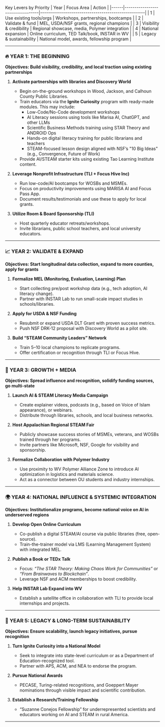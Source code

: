 Key Levers by Priority
| Year | Focus Area                        | Action                                              |
|------|----------------------------------|-----------------------------------------------------|
| 1    | Use existing tools/orgs          | Workshops, partnerships, bootcamps                  |
| 2    | Validate & fund                  | MEL, USDA/NSF grants, regional champions            |
| 3    | Visibility & credibility         | Regional showcase, media, Polymer integration       |
| 4    | National expansion               | Online curriculum, TED Talk/book, INSTAR in WV      |
| 5    | Legacy & sustainability          | National model, awards, fellowship program          |

---

### 🔥 **YEAR 1: THE BEGINNING**
**Objectives: Build visibility, credibility, and local traction using existing partnerships**

1. **Activate partnerships with libraries and Discovery World**  
   - Begin on-the-ground workshops in Wood, Jackson, and Calhoun County Public Libraries.
   - Train educators via the **Ignite Curiosity** program with ready-made modules. This may include:
     - Low-Code/No-Code development workshops
     - AI Literacy sessions using tools like Marisa AI, ChatGPT, and other LLMs
     - Scientific Business Methods training using STAR Theory and ANDROID Ops
     - Hands-on digital literacy training for public librarians and teachers
     - STEAM-focused lesson design aligned with NSF’s "10 Big Ideas" (e.g., Convergence, Future of Work)
   - Provide AI/STEAM starter kits using existing Tao Learning Institute content.

2. **Leverage Nonprofit Infrastructure (TLI + Focus Hive Inc)**  
   - Run low-code/AI bootcamps for WOSBs and MSMEs.
   - Focus on productivity improvements using MARISA AI and Focus Pass App.
   - Document results/testimonials and use these to apply for local grants.

3. **Utilize Room & Board Sponsorship (TLI)**  
   - Host quarterly educator retreats/workshops.
   - Invite librarians, public school teachers, and local university educators.

---

### 📈 **YEAR 2: VALIDATE & EXPAND**
**Objectives: Start longitudinal data collection, expand to more counties, apply for grants**

1. **Formalize MEL (Monitoring, Evaluation, Learning) Plan**  
   - Start collecting pre/post workshop data (e.g., tech adoption, AI literacy change).
   - Partner with INSTAR Lab to run small-scale impact studies in schools/libraries.

2. **Apply for USDA & NSF Funding**
   - Resubmit or expand USDA DLT Grant with proven success metrics.
   - Push NSF DRK-12 proposal with Discovery World as a pilot site.

3. **Build “STEAM Community Leaders” Network**
   - Train 5–10 local champions to replicate programs.
   - Offer certification or recognition through TLI or Focus Hive.

---

### 🚀 **YEAR 3: GROWTH + MEDIA**
**Objectives: Spread influence and recognition, solidify funding sources, go multi-state**

1. **Launch AI & STEAM Literacy Media Campaign**
   - Create explainer videos, podcasts (e.g., based on Voice of Islam appearance), or webinars.
   - Distribute through libraries, schools, and local business networks.

2. **Host Appalachian Regional STEAM Fair**
   - Publicly showcase success stories of MSMEs, veterans, and WOSBs trained through her programs.
   - Invite partners like Microsoft, NSF, Google for visibility and sponsorship.

3. **Formalize Collaboration with Polymer Industry**
   - Use proximity to WV Polymer Alliance Zone to introduce AI optimization in logistics and materials science.
   - Act as a connector between OU students and industry internships.

---

### 🌍 **YEAR 4: NATIONAL INFLUENCE & SYSTEMIC INTEGRATION**
**Objectives: Institutionalize programs, become national voice on AI in underserved regions**

1. **Develop Open Online Curriculum**
   - Co-publish a digital STEAM/AI course via public libraries (free, open-source).
   - Train-the-trainer model via LMS (Learning Management System) with integrated MEL.

2. **Publish a Book or TEDx Talk**
   - Focus: *“The STAR Theory: Making Chaos Work for Communities”* or *“From Brainwaves to Blockchain”*.
   - Leverage NSF and ACM memberships to boost credibility.

3. **Help INSTAR Lab Expand into WV**
   - Establish a satellite office in collaboration with TLI to provide local internships and projects.

---

### 🧬 **YEAR 5: LEGACY & LONG-TERM SUSTAINABILITY**
**Objectives: Ensure scalability, launch legacy initiatives, pursue recognition**

1. **Turn Ignite Curiosity into a National Model**
   - Seek to integrate into state-level curriculum or as a Department of Education-recognized tool.
   - Partner with APS, ACM, and NEA to endorse the program.

2. **Pursue National Awards**
   - PECASE, Turing-related recognitions, and Goeppert Mayer nominations through visible impact and scientific contribution.

3. **Establish a Research/Training Fellowship**
   - “Suzanne Conejos Fellowship” for underrepresented scientists and educators working on AI and STEAM in rural America.

---

